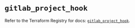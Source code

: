 # `gitlab_project_hook`

Refer to the Terraform Registry for docs: [`gitlab_project_hook`](https://registry.terraform.io/providers/gitlabhq/gitlab/16.11.0/docs/resources/project_hook).
